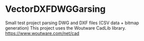 # VectorDXFDWGGarsing
Small test project parsing DWG and DXF files (CSV data + bitmap generation)
This project uses the Woutware CadLib library.
https://www.woutware.com/net/cad
